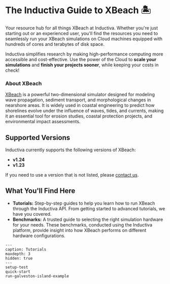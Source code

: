 # The Inductiva Guide to XBeach 🏝️
Your resource hub for all things XBeach at Inductiva. Whether you're just starting out or an experienced user, you'll find the resources you need to seamlessly run your XBeach simulations on Cloud machines equipped with hundreds of cores and terabytes of disk space.

Inductiva simplifies research by making high-performance computing more accessible and cost-effective. Use the power of the Cloud to **scale your simulations** and **finish your projects sooner**, while keeping your costs in check! 

<h3>About XBeach</h3>

[XBeach](https://oss.deltares.nl/web/xbeach/) is a powerful two-dimensional simulator designed for modeling wave propagation, sediment transport, and morphological changes in nearshore areas. It is widely used in coastal engineering to predict how shorelines evolve under the influence of waves, tides, and currents, making it an essential tool for erosion studies, coastal protection projects, and environmental impact assessments.

## Supported Versions
Inductiva currently supports the following versions of XBeach:
- **v1.24** 
- **v1.23** 

If you need to use a version that is not listed, please [contact us](mailto:support@inductiva.ai).

## What You'll Find Here
- **Tutorials:** Step-by-step guides to help you learn how to run XBeach through the Inductiva API. From getting started to advanced tutorials, we have you covered.
- **Benchmarks:** A trusted guide to selecting the right simulation hardware for your needs. These benchmarks, conducted using the Inductiva platform, provide insight into how XBeach performs on different hardware configurations.


```{toctree}
---
caption: Tutorials
maxdepth: 3
hidden: true
---
setup-test
quick-start
run-galveston-island-example
```


